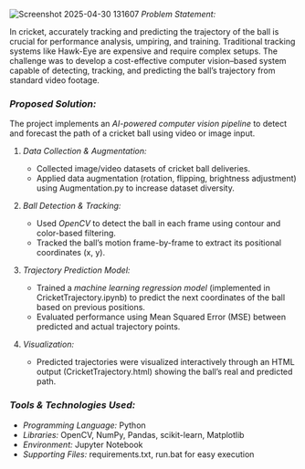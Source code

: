 ![Screenshot 2025-04-30 131607](https://github.com/user-attachments/assets/64c4f874-4d70-43eb-8685-bb785f81b225)
*Problem Statement:*

In cricket, accurately tracking and predicting the trajectory of the ball is crucial for performance analysis, umpiring, and training. Traditional tracking systems like Hawk-Eye are expensive and require complex setups. The challenge was to develop a cost-effective computer vision–based system capable of detecting, tracking, and predicting the ball’s trajectory from standard video footage.

### *Proposed Solution:*

The project implements an *AI-powered computer vision pipeline* to detect and forecast the path of a cricket ball using video or image input.

1. *Data Collection & Augmentation:*

   * Collected image/video datasets of cricket ball deliveries.
   * Applied data augmentation (rotation, flipping, brightness adjustment) using Augmentation.py to increase dataset diversity.

2. *Ball Detection & Tracking:*

   * Used *OpenCV* to detect the ball in each frame using contour and color-based filtering.
   * Tracked the ball’s motion frame-by-frame to extract its positional coordinates (x, y).

3. *Trajectory Prediction Model:*

   * Trained a *machine learning regression model* (implemented in CricketTrajectory.ipynb) to predict the next coordinates of the ball based on previous positions.
   * Evaluated performance using Mean Squared Error (MSE) between predicted and actual trajectory points.

4. *Visualization:*

   * Predicted trajectories were visualized interactively through an HTML output (CricketTrajectory.html) showing the ball’s real and predicted path.

### *Tools & Technologies Used:*

* *Programming Language:* Python
* *Libraries:* OpenCV, NumPy, Pandas, scikit-learn, Matplotlib
* *Environment:* Jupyter Notebook
* *Supporting Files:* requirements.txt, run.bat for easy execution

